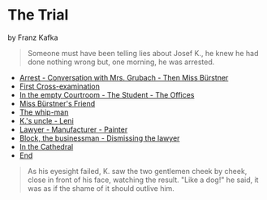 
# The Trial

by Franz Kafka

> Someone must have been telling lies about Josef K., he knew he had
> done nothing wrong but, one morning, he was arrested. 

- [Arrest - Conversation with Mrs. Grubach - Then Miss Bürstner](01.md)
- [First Cross-examination](02.md)
- [In the empty Courtroom - The Student - The Offices](03.md)
- [Miss Bürstner's Friend](04.md)
- [The whip-man](05.md)
- [K.'s uncle - Leni](06.md)
- [Lawyer - Manufacturer - Painter](07.md)
- [Block, the businessman - Dismissing the lawyer](08.md)
- [In the Cathedral](09.md)
- [End](10.md)

> As his eyesight failed, K. saw the two gentlemen cheek by cheek, close in front of his face, 
> watching the result. "Like a dog!" he said, it was as if the shame of it should outlive him.
